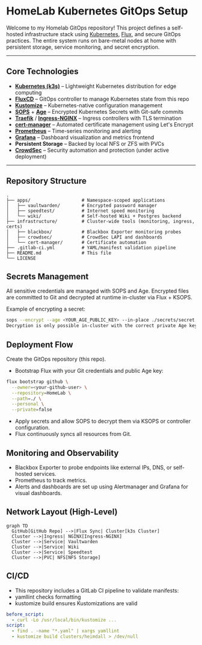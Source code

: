 # HomeLab Kubernetes GitOps Setup

Welcome to my Homelab GitOps repository! This project defines a self-hosted infrastructure stack using [Kubernetes](https://kubernetes.io/), [Flux](https://fluxcd.io/), and secure GitOps practices. The entire system runs on bare-metal nodes at home with persistent storage, service monitoring, and secret encryption.

---

## Core Technologies

- [**Kubernetes (k3s)**](https://github.com/k3s-io/k3s) – Lightweight Kubernetes distribution for edge computing  
- [**FluxCD**](https://github.com/fluxcd/flux2) – GitOps controller to manage Kubernetes state from this repo  
- [**Kustomize**](https://github.com/kubernetes-sigs/kustomize) – Kubernetes-native configuration management  
- [**SOPS**](https://github.com/getsops/sops) + [**Age**](https://github.com/FiloSottile/age) – Encrypted Kubernetes Secrets with Git-safe commits  
- [**Traefik**](https://github.com/traefik/traefik) / [**Ingress-NGINX**](https://github.com/kubernetes/ingress-nginx) – Ingress controllers with TLS termination  
- [**cert-manager**](https://github.com/cert-manager/cert-manager) – Automated certificate management using Let's Encrypt  
- [**Prometheus**](https://github.com/prometheus/prometheus) – Time-series monitoring and alerting  
- [**Grafana**](https://github.com/grafana/grafana) – Dashboard visualization and metrics frontend  
- **Persistent Storage** – Backed by local NFS or ZFS with PVCs  
- [**CrowdSec**](https://github.com/crowdsecurity/crowdsec) – Security automation and protection (under active deployment)  

---

## Repository Structure

```text
.
├── apps/                   # Namespace-scoped applications
│   ├── vaultwarden/        # Encrypted password manager
│   ├── speedtest/          # Internet speed monitoring
│   └── wiki/               # Self-hosted Wiki + Postgres backend
├── infrastructure/         # Cluster-wide tools (monitoring, ingress, certs)
│   ├── blackbox/           # Blackbox Exporter monitoring probes
│   ├── crowdsec/           # CrowdSec LAPI and dashboards
│   └── cert-manager/       # Certificate automation
├── .gitlab-ci.yml          # YAML/manifest validation pipeline
├── README.md               # This file
└── LICENSE

```

## Secrets Management
All sensitive credentials are managed with SOPS and Age. Encrypted files are committed to Git and decrypted at runtime in-cluster via Flux + KSOPS.

Example of encrypting a secret:

```bash
sops --encrypt --age <YOUR_AGE_PUBLIC_KEY> --in-place ./secrets/secret.yaml
Decryption is only possible in-cluster with the correct private Age key stored securely.
```

## Deployment Flow
Create the GitOps repository (this repo).

- Bootstrap Flux with your Git credentials and public Age key:

```bash
flux bootstrap github \
  --owner=<your-github-user> \
  --repository=HomeLab \
  --path=./ \
  --personal \
  --private=false
```

- Apply secrets and allow SOPS to decrypt them via KSOPS or controller configuration.
- Flux continuously syncs all resources from Git.

## Monitoring and Observability

- Blackbox Exporter to probe endpoints like external IPs, DNS, or self-hosted services.
- Prometheus to track metrics.
- Alerts and dashboards are set up using Alertmanager and Grafana for visual dashboards.

## Network Layout (High-Level)
```mermaid
graph TD
  GitHub[GitHub Repo] -->|Flux Sync| Cluster[k3s Cluster]
  Cluster -->|Ingress| NGINX[Ingress-NGINX]
  Cluster -->|Service| Vaultwarden
  Cluster -->|Service| Wiki
  Cluster -->|Service| Speedtest
  Cluster -->|PVC| NFS[NFS Storage]
```

## CI/CD

- This repository includes a GitLab CI pipeline to validate manifests:
- yamllint checks formatting
- kustomize build ensures Kustomizations are valid

```yaml
before_script:
  - curl -Lo /usr/local/bin/kustomize ...
script:
  - find . -name "*.yaml" | xargs yamllint
  - kustomize build clusters/heimdall > /dev/null
```